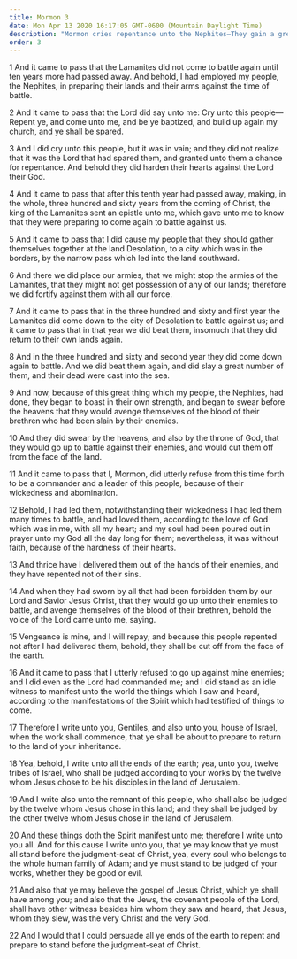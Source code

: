 ```yaml
---
title: Mormon 3
date: Mon Apr 13 2020 16:17:05 GMT-0600 (Mountain Daylight Time)
description: "Mormon cries repentance unto the Nephites—They gain a great victory and glory in their own strength—Mormon refuses to lead them, and his prayers for them are without faith—The Book of Mormon invites the twelve tribes of Israel to believe the gospel. About A.D. 360–62."
order: 3
---
```


1 And it came to pass that the Lamanites did not come to battle again until ten years more had passed away. And behold, I had employed my people, the Nephites, in preparing their lands and their arms against the time of battle.

2 And it came to pass that the Lord did say unto me: Cry unto this people—Repent ye, and come unto me, and be ye baptized, and build up again my church, and ye shall be spared.

3 And I did cry unto this people, but it was in vain; and they did not realize that it was the Lord that had spared them, and granted unto them a chance for repentance. And behold they did harden their hearts against the Lord their God.

4 And it came to pass that after this tenth year had passed away, making, in the whole, three hundred and sixty years from the coming of Christ, the king of the Lamanites sent an epistle unto me, which gave unto me to know that they were preparing to come again to battle against us.

5 And it came to pass that I did cause my people that they should gather themselves together at the land Desolation, to a city which was in the borders, by the narrow pass which led into the land southward.

6 And there we did place our armies, that we might stop the armies of the Lamanites, that they might not get possession of any of our lands; therefore we did fortify against them with all our force.

7 And it came to pass that in the three hundred and sixty and first year the Lamanites did come down to the city of Desolation to battle against us; and it came to pass that in that year we did beat them, insomuch that they did return to their own lands again.

8 And in the three hundred and sixty and second year they did come down again to battle. And we did beat them again, and did slay a great number of them, and their dead were cast into the sea.

9 And now, because of this great thing which my people, the Nephites, had done, they began to boast in their own strength, and began to swear before the heavens that they would avenge themselves of the blood of their brethren who had been slain by their enemies.

10 And they did swear by the heavens, and also by the throne of God, that they would go up to battle against their enemies, and would cut them off from the face of the land.

11 And it came to pass that I, Mormon, did utterly refuse from this time forth to be a commander and a leader of this people, because of their wickedness and abomination.

12 Behold, I had led them, notwithstanding their wickedness I had led them many times to battle, and had loved them, according to the love of God which was in me, with all my heart; and my soul had been poured out in prayer unto my God all the day long for them; nevertheless, it was without faith, because of the hardness of their hearts.

13 And thrice have I delivered them out of the hands of their enemies, and they have repented not of their sins.

14 And when they had sworn by all that had been forbidden them by our Lord and Savior Jesus Christ, that they would go up unto their enemies to battle, and avenge themselves of the blood of their brethren, behold the voice of the Lord came unto me, saying.

15 Vengeance is mine, and I will repay; and because this people repented not after I had delivered them, behold, they shall be cut off from the face of the earth.

16 And it came to pass that I utterly refused to go up against mine enemies; and I did even as the Lord had commanded me; and I did stand as an idle witness to manifest unto the world the things which I saw and heard, according to the manifestations of the Spirit which had testified of things to come.

17 Therefore I write unto you, Gentiles, and also unto you, house of Israel, when the work shall commence, that ye shall be about to prepare to return to the land of your inheritance.

18 Yea, behold, I write unto all the ends of the earth; yea, unto you, twelve tribes of Israel, who shall be judged according to your works by the twelve whom Jesus chose to be his disciples in the land of Jerusalem.

19 And I write also unto the remnant of this people, who shall also be judged by the twelve whom Jesus chose in this land; and they shall be judged by the other twelve whom Jesus chose in the land of Jerusalem.

20 And these things doth the Spirit manifest unto me; therefore I write unto you all. And for this cause I write unto you, that ye may know that ye must all stand before the judgment-seat of Christ, yea, every soul who belongs to the whole human family of Adam; and ye must stand to be judged of your works, whether they be good or evil.

21 And also that ye may believe the gospel of Jesus Christ, which ye shall have among you; and also that the Jews, the covenant people of the Lord, shall have other witness besides him whom they saw and heard, that Jesus, whom they slew, was the very Christ and the very God.

22 And I would that I could persuade all ye ends of the earth to repent and prepare to stand before the judgment-seat of Christ.
